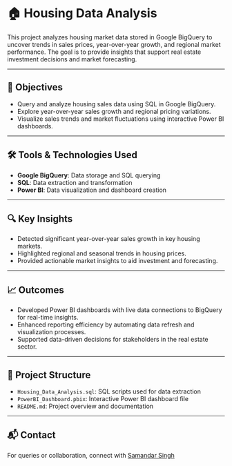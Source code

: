 # 🏠 Housing Data Analysis

This project analyzes housing market data stored in Google BigQuery to uncover trends in sales prices, year-over-year growth, and regional market performance. The goal is to provide insights that support real estate investment decisions and market forecasting.

---

## 🚀 Objectives

- Query and analyze housing sales data using SQL in Google BigQuery.  
- Explore year-over-year sales growth and regional pricing variations.  
- Visualize sales trends and market fluctuations using interactive Power BI dashboards.

---

## 🛠️ Tools & Technologies Used

- **Google BigQuery**: Data storage and SQL querying  
- **SQL**: Data extraction and transformation  
- **Power BI**: Data visualization and dashboard creation

---

## 🔍 Key Insights

- Detected significant year-over-year sales growth in key housing markets.  
- Highlighted regional and seasonal trends in housing prices.  
- Provided actionable market insights to aid investment and forecasting.

---

## 📈 Outcomes

- Developed Power BI dashboards with live data connections to BigQuery for real-time insights.  
- Enhanced reporting efficiency by automating data refresh and visualization processes.  
- Supported data-driven decisions for stakeholders in the real estate sector.

---

## 📂 Project Structure

- `Housing_Data_Analysis.sql`: SQL scripts used for data extraction  
- `PowerBI_Dashboard.pbix`: Interactive Power BI dashboard file  
- `README.md`: Project overview and documentation

---

## 📬 Contact

For queries or collaboration, connect with [Samandar Singh](https://www.linkedin.com/in/iambhati)
